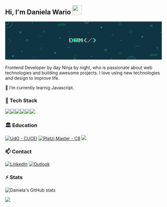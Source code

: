 ## Hi, I'm Daniela Wario <img src="https://i.giphy.com/media/l4FGI8GoTL7N4DsyI/giphy.webp" width="30" height="30"/>
<img src="./assets/dwmb.png"/>

Frontend Developer by day Ninja by night, who is passionate about web technologies and building awesome projects. I love using new technologies and design to improve life.        

📍 I’m currently learnig Javascript.

### 🚀 Tech Stack
<img src="https://img.shields.io/badge/Python-3776AB.svg?style=for-the-badge&logo=Python&logoColor=white"><img src="https://img.shields.io/badge/pandas-150458.svg?style=for-the-badge&logo=pandas&logoColor=white"><img src="https://img.shields.io/badge/scikitlearn-F7931E.svg?style=for-the-badge&logo=scikit-learn&logoColor=white"><img src="https://img.shields.io/badge/NumPy-013243.svg?style=for-the-badge&logo=NumPy&logoColor=white"><img src="https://img.shields.io/badge/MySQL-4479A1.svg?style=for-the-badge&logo=MySQL&logoColor=white"><img src="https://img.shields.io/badge/TensorFlow-FF6F00.svg?style=for-the-badge&logo=TensorFlow&logoColor=white">

### 🏛 Education
[![UdG - CUCEI](https://img.shields.io/static/v1?label=UdG&message=CUCEI&color=%23152491&style=for-the-badge)](https://)
[![Platzi Master - C8](https://img.shields.io/static/v1?label=Platzi+Master&message=C8&color=%23159122&style=for-the-badge)](https://)
<img src="https://img.shields.io/badge/DataCamp-03EF62.svg?style=for-the-badge&logo=DataCamp&logoColor=white">

### 📫 Contact 

<a href="https://www.linkedin.com/in/danielawario" target="_blank"><img src="https://img.shields.io/badge/LinkedIn-0077B5?style=for-the-badge&logo=linkedin&logoColor=white" alt="LinkedIn"></a> [![Outlook](https://img.shields.io/badge/danielawario@outlook.com-0078D4?style=for-the-badge&logo=microsoft-outlook&logoColor=white&mailto:danielawario@outlook.com)](mailto:danielawario@outlook.com)

### ⚡️ Stats

![Daniela's GitHub stats](https://github-readme-stats.vercel.app/api?username=dwario&show_icons=true&theme=blueberry)

<img height="180em" src="https://github-readme-stats.vercel.app/api/top-langs/?username=dwario&exclude_repo=KNN-Image-Classification&show_icons=true&hide_border=true&layout=compact&langs_count=8"/>

